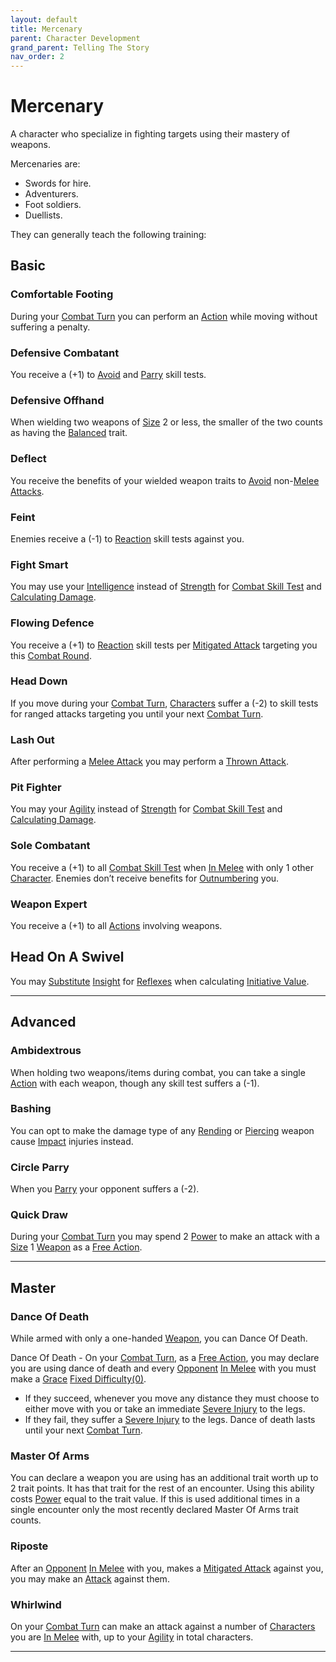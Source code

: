 ```yaml
---
layout: default
title: Mercenary
parent: Character Development
grand_parent: Telling The Story
nav_order: 2
---
```

# Mercenary
A character who specialize in fighting targets using their mastery of weapons.

Mercenaries are: 
* Swords for hire.
* Adventurers.
* Foot soldiers.
* Duellists.

They can generally teach the following training:

## Basic

### Comfortable Footing
During your [Combat Turn](Terminology#Combat%20Turn) you can perform an [Action](Terminology#Action) while moving without suffering a penalty.

### Defensive Combatant
You receive a (+1) to [Avoid](Reacting-To-Attacks#Avoid) and [Parry](Special-Combat-Actions#Parry) skill tests.

### Defensive Offhand
When wielding two weapons of [Size](Weapons#Size) 2 or less, the smaller of the two counts as having the [Balanced](Weapon-Traits#Balanced) trait.

### Deflect
You receive the benefits of your wielded weapon traits to [Avoid](Reacting-To-Attacks#Avoid) non-[Melee Attacks](Terminology#Melee%20Attack). 

### Feint
Enemies receive a (-1) to [Reaction](Terminology#Reaction) skill tests against you.

### Fight Smart
You may use your [Intelligence](Intelligence) instead of [Strength](Strength) for [Combat Skill Test](Terminology#Combat%20Action) and [Calculating Damage](Attacks#Calculating%20Damage).

### Flowing Defence
You receive a (+1) to [Reaction](Terminology#Reaction) skill tests per [Mitigated Attack](Terminology#Mitigated%20Attack) targeting you this [Combat Round](Terminology#Combat%20Round).

### Head Down
If you move during your [Combat Turn](Terminology#Combat%20Turn), [Characters](Terminology#Character) suffer a (-2) to skill tests for ranged attacks targeting you until your next [Combat Turn](Terminology#Combat%20Turn).

### Lash Out
After performing a [Melee Attack](Terminology#Melee%20Attack) you may perform a [Thrown Attack](Terminology#Thrown%20Attack). 
### Pit Fighter
You may your [Agility](Agility) instead of [Strength](Strength) for [Combat Skill Test](Terminology#Combat%20Action) and [Calculating Damage](Attacks#Calculating%20Damage).

### Sole Combatant
You receive a (+1) to all [Combat Skill Test](Terminology#Combat%20Action) when [In Melee](Effects#In%20Melee) with only 1 other [Character](Terminology#Character).
Enemies don’t receive benefits for [Outnumbering](Attack-Bonuses#Outnumbered) you.

### Weapon Expert
You receive a (+1) to all [Actions](Terminology#Action) involving weapons. 

## Head On A Swivel
You may [Substitute](Terminology#Substitute) [Insight](Intelligence#Insight) for [Reflexes](Agility#Reflexes) when calculating [Initiative Value](Combat#Initiative%20Value).



---

## Advanced

### Ambidextrous
When holding two weapons/items during combat, you can take a single [Action](Terminology#Action) with each weapon, though any skill test suffers a (-1).

### Bashing
You can opt to make the damage type of any [Rending](Injury#Rending) or [Piercing](Injury#Piercing) weapon cause [Impact](Injury#Impact) injuries instead.

### Circle Parry
When you [Parry](Special-Combat-Actions#Parry) your opponent suffers a (-2).

### Quick Draw
During your [Combat Turn](Terminology#Combat%20Turn) you may spend 2 [Power](Stats#Max%20Power) to make an attack with a [Size](Weapons#Size) 1 [Weapon](Weapons) as a [Free Action](Terminology#Free%20Action).


---

## Master

### Dance Of Death
While armed with only a one-handed [Weapon](Weapons), you can Dance Of Death.

Dance Of Death - On your [Combat Turn](Terminology#Combat%20Turn), as a [Free Action](Terminology#Free%20Action), you may declare you are using dance of death and every [Opponent](Terminology#Opponent) [In Melee](Effects#In%20Melee) with you must make a [Grace](Agility#Grace) [Fixed Difficulty(0)](Skills#Fixed%20Difficulty). 
* If they succeed, whenever you move any distance they must choose to either move with you or take an immediate [Severe Injury](Injury#Severe%20Injury) to the legs. 
* If they fail, they suffer a [Severe Injury](Injury#Severe%20Injury) to the legs. 
Dance of death lasts until your next [Combat Turn](Terminology#Combat%20Turn).

### Master Of Arms
You can declare a weapon you are using has an additional trait worth up to 2 trait points. It has that trait for the rest of an encounter. Using this ability costs [Power](Stats#Max%20Power) equal to the trait value. If this is used additional times in a single encounter only the most recently declared Master Of Arms trait counts. 

### Riposte
After an [Opponent](Terminology#Opponent) [In Melee](Effects#In%20Melee) with you, makes a [Mitigated Attack](Terminology#Mitigated%20Attack) against you, you may make an [Attack](Terminology#Attack) against them.

### Whirlwind
On your [Combat Turn](Terminology#Combat%20Turn) can make an attack against a number of [Characters](Terminology#Character) you are [In Melee](Effects#In%20Melee) with, up to your [Agility](Agility) in total characters.


---

